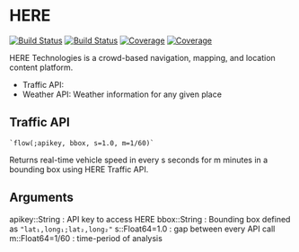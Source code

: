 # HERE

[![Build Status](https://travis-ci.com/anmol1104/HERE.jl.svg?branch=master)](https://travis-ci.com/anmol1104/HERE.jl)
[![Build Status](https://ci.appveyor.com/api/projects/status/github/anmol1104/HERE.jl?svg=true)](https://ci.appveyor.com/project/anmol1104/HERE-jl)
[![Coverage](https://codecov.io/gh/anmol1104/HERE.jl/branch/master/graph/badge.svg)](https://codecov.io/gh/anmol1104/HERE.jl)
[![Coverage](https://coveralls.io/repos/github/anmol1104/HERE.jl/badge.svg?branch=master)](https://coveralls.io/github/anmol1104/HERE.jl?branch=master)

HERE Technologies is a crowd-based navigation, mapping, and location content platform.
- Traffic API: 
- Weather API: Weather information for any given place

## Traffic API

    `flow(;apikey, bbox, s=1.0, m=1/60)`
Returns real-time vehicle speed in every s seconds for m minutes in a bounding box using HERE Traffic API. 
## Arguments
apikey::String   : API key to access HERE
bbox::String     : Bounding box defined as `"lat₁,long₁;lat₂,long₂"`
s::Float64=1.0   : gap between every API call
m::Float64=1/60  : time-period of analysis
